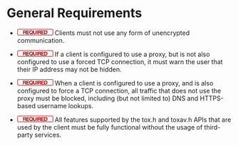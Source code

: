 General Requirements
====================

- ![](badge/req.png) Clients must not use any form of unencrypted
  communication.

- ![](badge/req.png) If a client is configured to use a proxy, but is not also
  configured to use a forced TCP connection, it must warn the user that their
  IP address may not be hidden.

- ![](badge/req.png) When a client is configured to use a proxy, and is also
  configured to force a TCP connection, all traffic that does not use the proxy
  must be blocked, including (but not limited to) DNS and HTTPS-based username
  lookups.

- ![](badge/req.png) All features supported by the tox.h and toxav.h APIs that
  are used by the client must be fully functional without the usage of
  third-party services.
